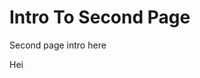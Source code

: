 <!-- TITLE: Chapter 1 Intro -->
<!-- SUBTITLE: A quick summary of Chapter 1 Intro -->

# Intro To Second Page
Second page intro here










Hei